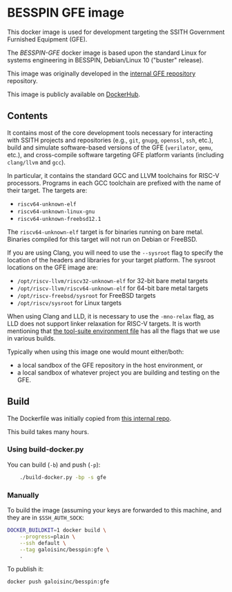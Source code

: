 # BESSPIN GFE image

This docker image is used for development targeting the SSITH
Government Furnished Equipment (GFE).  

The *BESSPIN-GFE* docker image is based upon the standard Linux for
systems engineering in BESSPIN, Debian/Linux 10 ("buster" release).

This image was originally developed in the 
[internal GFE repository](https://gitlab-ext.galois.com/ssith/gfe/-/tree/develop/docker) repository. 

This image is publicly available on
[DockerHub](https://cloud.docker.com/u/galoisinc/repository/docker/galoisinc/besspin).

## Contents

It contains most of the core development tools necessary for
interacting with SSITH projects and repositories (e.g., `git`,
`gnupg`, `openssl`, `ssh`, etc.), build and simulate software-based
versions of the GFE (`verilator`, `qemu`, etc.), and cross-compile
software targeting GFE platform variants (including `clang/llvm` and
`gcc`).

In particular, it contains the standard GCC and LLVM toolchains for RISC-V
processors. Programs in each GCC toolchain are prefixed with the name
of their target. The targets are:
- `riscv64-unknown-elf`
- `riscv64-unknown-linux-gnu`
- `riscv64-unknown-freebsd12.1`

The `riscv64-unknown-elf` target is for binaries running on bare
metal. Binaries compiled for this target will not run on Debian or
FreeBSD.

If you are using Clang, you will need to use the `--sysroot` flag to
specify the location of the headers and libraries for your target
platform. The sysroot locations on the GFE image are:
- `/opt/riscv-llvm/riscv32-unknown-elf` for 32-bit bare metal targets
- `/opt/riscv-llvm/riscv64-unknown-elf` for 64-bit bare metal targets
- `/opt/riscv-freebsd/sysroot` for FreeBSD targets
- `/opt/riscv/sysroot` for Linux targets

When using Clang and LLD, it is necessary to use the `-mno-relax`
flag, as LLD does not support linker relaxation for RISC-V targets.
It is worth mentioning that [the tool-suite environment file](https://github.com/GaloisInc/BESSPIN-Tool-Suite/tree/master/besspin/target/utils/defaultEnvUnix.mk) has all the flags that we use in various builds.

Typically when using this image one would mount either/both:
 - a local sandbox of the GFE repository in the host environment, or 
 - a local sandbox of whatever project you are building and testing
   on the GFE.

## Build

The Dockerfile was initially copied from [this internal repo](https://gitlab-ext.galois.com/ssith/docker-tools/-/blob/develop/gfe/Dockerfile).

This build takes many hours.

### Using build-docker.py

You can build (`-b`) and push (`-p`):
```bash
    ./build-docker.py -bp -s gfe
```

### Manually

To build the image (assuming your keys are forwarded to this machine, and they are in `$SSH_AUTH_SOCK`:
```bash
DOCKER_BUILDKIT=1 docker build \
    --progress=plain \
    --ssh default \
    --tag galoisinc/besspin:gfe \
    .
```

To publish it:
```bash
docker push galoisinc/besspin:gfe
```
